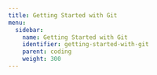 ```yaml
---
title: Getting Started with Git
menu:
  sidebar:
    name: Getting Started with Git
    identifier: getting-started-with-git
    parent: coding
    weight: 300
---
```

